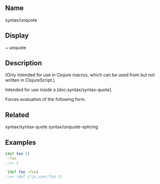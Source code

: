 ## Name
syntax/unquote

## Display
~ unquote

## Description

(Only intended for use in Clojure macros, which can be used from but not
written in ClojureScript.)

Intended for use inside a [doc:syntax/syntax-quote].

Forces evaluation of the following form.

## Related
syntax/syntax-quote
syntax/unquote-splicing

## Examples

```clj
(def foo 1)
`~foo
;;=> 1

`(def foo ~foo)
;;=> (def cljs.user/foo 1)
```
